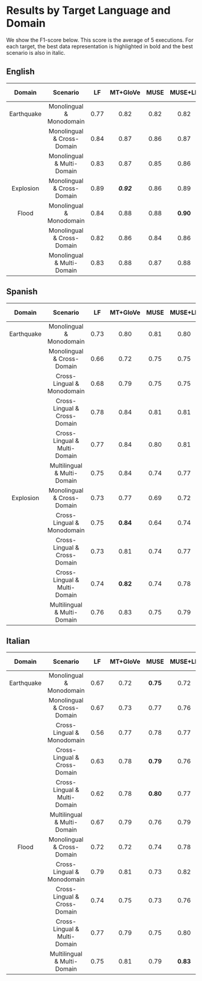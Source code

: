 # Results by Target Language and Domain

We show the F1-score below. This score is the average of 5 executions. For each target, the best data representation is highlighted in bold and the
best scenario is also in italic.

## English


|   Domain   |          Scenario          |  LF  |  MT+GloVe  | MUSE |  MUSE+LF | mBERT |   MT+BERT  |    XLM-R   |    XLM-T   |
|:----------:|:--------------------------:|:----:|:----------:|:----:|:--------:|:-----:|:----------:|:----------:|:----------:|
| Earthquake | Monolingual & Monodomain   | 0.77 |    0.82    | 0.82 |   0.82   |  0.81 |    0.81    |  **0.84**  |    0.82    |
|            | Monolingual & Cross-Domain | 0.84 |    0.87    | 0.86 |   0.87   |  0.88 | **_0.89_** | **_0.89_** | **_0.89_** |
|            | Monolingual & Multi-Domain | 0.83 |    0.87    | 0.85 |   0.86   |  0.87 | **_0.89_** |    0.88    |    0.88    |
| Explosion  | Monolingual & Cross-Domain | 0.89 | **_0.92_** | 0.86 |   0.89   |  0.87 |    0.86    |    0.90    | **_0.92_** |
| Flood      | Monolingual & Monodomain   | 0.84 |    0.88    | 0.88 | **0.90** |  0.85 |    0.88    |    0.89    |    0.89    |
|            | Monolingual & Cross-Domain | 0.82 |    0.86    | 0.84 |   0.86   |  0.84 |  **0.87**  |    0.86    |  **0.87**  |
|            | Monolingual & Multi-Domain | 0.83 |    0.88    | 0.87 |   0.88   |  0.86 |  **0.89**  |  **0.89**  |  **0.89**  |


## Spanish



|   Domain   |           Scenario           |  LF  | MT+GloVe | MUSE | MUSE+LF |   mBERT  |   MT+BERT  |    XLM-R   |    XLM-T   |
|:----------:|:----------------------------:|:----:|:--------:|:----:|:-------:|:--------:|:----------:|:----------:|:----------:|
| Earthquake | Monolingual & Monodomain     | 0.73 |   0.80   | 0.81 |   0.80  |   0.80   |  **0.83**  |    0.79    |    0.81    |
|            | Monolingual & Cross-Domain   | 0.66 |   0.72   | 0.75 |   0.75  |   0.78   |  **0.79**  |    0.75    |    0.77    |
|            | Cross-Lingual & Monodomain   | 0.68 |   0.79   | 0.75 |   0.75  |   0.76   |  **0.83**  |    0.80    |    0.80    |
|            | Cross-Lingual & Cross-Domain | 0.78 |   0.84   | 0.81 |   0.81  |   0.84   | **_0.86_** |    0.85    |    0.84    |
|            | Cross-Lingual & Multi-Domain | 0.77 |   0.84   | 0.80 |   0.81  |   0.84   | **_0.86_** |    0.84    |    0.84    |
|            | Multilingual & Multi-Domain  | 0.75 |   0.84   | 0.74 |   0.77  |   0.79   | **_0.86_** |    0.83    |    0.83    |
| Explosion  | Monolingual & Cross-Domain   | 0.73 |   0.77   | 0.69 |   0.72  |   0.76   |    0.69    |    0.77    |  **0.78**  |
|            | Cross-Lingual & Monodomain   | 0.75 | **0.84** | 0.64 |   0.74  |   0.72   |    0.79    |    0.79    |    0.65    |
|            | Cross-Lingual & Cross-Domain | 0.73 |   0.81   | 0.74 |   0.77  | **0.82** |    0.77    |    0.75    |    0.77    |
|            | Cross-Lingual & Multi-Domain | 0.74 | **0.82** | 0.74 |   0.78  | **0.82** |  **0.82**  |    0.80    |    0.76    |
|            | Multilingual & Multi-Domain  | 0.76 |   0.83   | 0.75 |   0.79  |   0.83   |    0.83    | **_0.85_** | **_0.85_** |


## Italian


|   Domain   |            Scenario            |  LF  | MT+GloVe |   MUSE   |  MUSE+LF |   mBERT  |   MT+BERT  |    XLM-R   | XLM-T |
|:----------:|:------------------------------:|:----:|:--------:|:--------:|:--------:|:--------:|:----------:|:----------:|:-----:|
| Earthquake | Monolingual & Monodomain       | 0.67 |   0.72   | **0.75** |   0.72   |   0.70   |    0.74    |    0.72    |  0.70 |
|            | Monolingual &   Cross-Domain   | 0.67 |   0.73   |   0.77   |   0.76   | **0.78** |    0.76    |    0.77    |  0.78 |
|            | Cross-Lingual &   Monodomain   | 0.56 |   0.77   |   0.78   |   0.77   |   0.75   |  **0.79**  |    0.70    |  0.63 |
|            | Cross-Lingual &   Cross-Domain | 0.63 |   0.78   | **0.79** |   0.76   |   0.68   |    0.77    |    0.77    |  0.73 |
|            | Cross-Lingual &   Multi-Domain | 0.62 |   0.78   | **0.80** |   0.77   |   0.71   |    0.78    |    0.76    |  0.71 |
|            | Multilingual &   Multi-Domain  | 0.67 |   0.79   |   0.76   |   0.79   |   0.73   | **_0.82_** |    0.75    |  0.72 |
|    Flood   | Monolingual & Cross-Domain     | 0.72 |   0.72   |   0.74   |   0.78   |   0.76   |    0.77    |  **0.81**  |  0.79 |
|            | Cross-Lingual &   Monodomain   | 0.79 |   0.81   |   0.73   |   0.82   |   0.53   |    0.68    |  **0.83**  |  0.54 |
|            | Cross-Lingual &   Cross-Domain | 0.74 |   0.75   |   0.73   |   0.76   |   0.65   |    0.74    |  **0.82**  |  0.79 |
|            | Cross-Lingual &   Multi-Domain | 0.77 |   0.79   |   0.75   |   0.80   |   0.63   |    0.73    | **_0.84_** |  0.78 |
|            | Multilingual &   Multi-Domain  | 0.75 |   0.81   |   0.79   | **0.83** |   0.78   |    0.80    |    0.79    |  0.75 |
